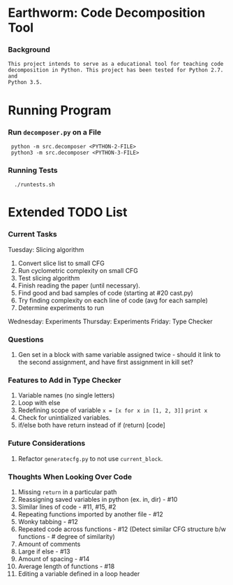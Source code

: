 # Earthworm: Code Decomposition Tool

### Background

    This project intends to serve as a educational tool for teaching code
    decomposition in Python. This project has been tested for Python 2.7. and
    Python 3.5.


# Running Program
### Run `decomposer.py` on a File

     python -m src.decomposer <PYTHON-2-FILE>
     python3 -m src.decomposer <PYTHON-3-FILE>

### Running Tests

      ./runtests.sh


# Extended TODO List
### Current Tasks

Tuesday: Slicing algorithm

1. Convert slice list to small CFG
2. Run cyclometric complexity on small CFG
3. Test slicing algorithm
4. Finish reading the paper (until necessary).
5. Find good and bad samples of code (starting at #20 cast.py)
6. Try finding complexity on each line of code (avg for each sample)
7. Determine experiments to run

Wednesday: Experiments
Thursday: Experiments
Friday: Type Checker

### Questions

1.  Gen set in a block with same variable assigned twice - should it link to the second assignment, and have first assignment in kill set?


### Features to Add in Type Checker

1. Variable names (no single letters)
2. Loop with else
3. Redefining scope of variable
      `x = [x for x in [1, 2, 3]]`
      `print x`
4. Check for unintialized variables.
5. if/else both have return instead of if (return) [code]


### Future Considerations

1. Refactor `generatecfg.py` to not use `current_block`.


### Thoughts When Looking Over Code

1. Missing `return` in a particular path
2. Reassigning saved variables in python (ex. in, dir) - #10
3. Similar lines of code - #11, #15, #2
4. Repeating functions imported by another file - #12
5. Wonky tabbing - #12
6. Repeated code across functions - #12
   (Detect similar CFG structure b/w functions - # degree of similarity)
7. Amount of comments
8. Large if <return> else <block code> - #13
9. Amount of spacing - #14
10. Average length of functions - #18
11. Editing a variable defined in a loop header
